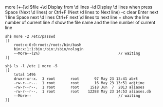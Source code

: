 more [+-]\d $file
    +\d     Display from \d lines
    -\d     Display \d lines when press Space (Next \d lines) or Ctrl+F (Next \d lines to Next line)
    -c      clear
Enter       next 1 line
Space       next \d lines
Ctrl+F      next \d lines to next line
=           show the line number of current line
:f          show the file name and the line number of current line


```
sh$ more -2 /etc/passwd
|[
    root:x:0:0:root:/root:/bin/bash
    bin:x:1:1:bin:/bin:/sbin/nologin
    --More--(2%)                                    // waiting
]|

sh$ ls -l /etc | more -5
|[
    total 1496
    drwxr-xr-x.  3 root       root       97 May 23 13:41 abrt
    -rw-r--r--.  1 root       root       16 May 23 13:51 adjtime
    -rw-r--r--.  1 root       root     1518 Jun  7  2013 aliases
    -rw-r--r--.  1 root       root    12288 May 23 14:53 aliases.db
    --More--                                        // waiting
]|
```